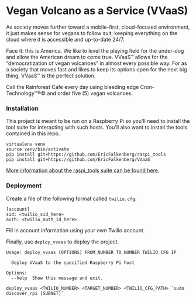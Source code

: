 # Vegan Volcano as a Service (VVaaS)
As society moves further toward a mobile-first, cloud-focused environment, it just makes sense for vegans to follow suit, keeping everything on the cloud where it is accessible and up-to-date 24/7.

Face it: this is America. We like to level the playing field for the under-dog and allow the American dream to come true. VVaaS&trade; allows for the “democratization of vegan volcanoes” in almost every possible way. For as a society that moves fast and likes to keep its options open for the next big thing, VVaaS&trade; is the perfect solution.

Call the Rainforest Cafe every day using bleeding edge Cron-Technology&trade;&reg;&copy; and order five (5) vegan volcanoes.

### Installation
This project is meant to be run on a Raspberry Pi so you'll need to install the tool suite for interacting with such hosts. You'll also want to install the tools contained in this repo.
```
virtualenv venv
source venv/bin/activate
pip install git+https://github.com/EricFalkenberg/raspi_tools
pip install git+https://github.com/EricFalkenberg/VVaaS
```
[More information about the raspi_tools suite can be found here.](https://github.com/EricFalkenberg/raspi_tools/blob/master/README.md)

### Deployment
Create a file of the following format called `twilio.cfg`.
```
[account]
sid: <twilio_sid_here>
auth: <twilio_auth_id_here>
```
Fill in account information using your own Twilio account.

Finally, use `deploy_vvaas` to deploy the project.
```
Usage: deploy_vvaas [OPTIONS] FROM_NUMBER TO_NUMBER TWILIO_CFG IP

  Deploy VVaaS to the specified Raspberry Pi host

Options:
  --help  Show this message and exit.
```
```
deploy_vvaas <TWILIO_NUMBER> <TARGET_NUMBER> <TWILIO_CFG_PATH> `sudo discover_rpi [SUBNET]`
```
